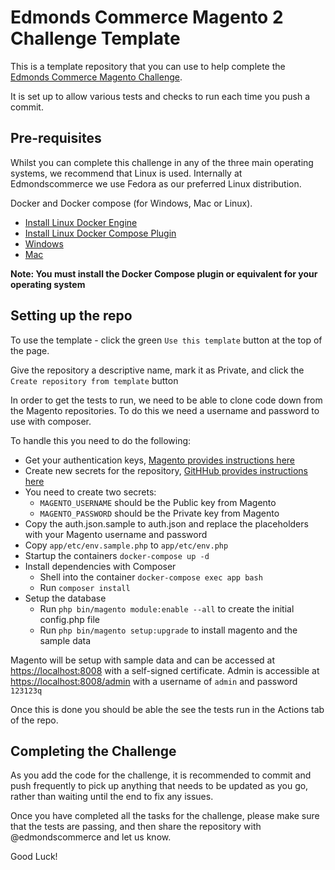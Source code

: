 # Edmonds Commerce Magento 2 Challenge Template

This is a template repository that you can use to help complete the [Edmonds Commerce Magento
Challenge](https://www.edmondscommerce.co.uk/handbook/Platforms/Magento-2/Challenge/Magento-2-Challenge/).

It is set up to allow various tests and checks to run each time you push a commit.

## Pre-requisites

Whilst you can complete this challenge in any of the three main operating systems, we recommend that Linux is used.
Internally at Edmondscommerce we use Fedora as our preferred Linux distribution.

Docker and Docker compose (for Windows, Mac or Linux).
* [Install Linux Docker Engine](https://docs.docker.com/engine/install/)
* [Install Linux Docker Compose Plugin](https://docs.docker.com/compose/install/linux/)
* [Windows](https://docs.docker.com/desktop/install/windows-install/)
* [Mac](https://docs.docker.com/desktop/install/mac-install/)

**Note: You must install the Docker Compose plugin or equivalent for your operating system**

## Setting up the repo

To use the template - click the green `Use this template` button at the top of the page.

Give the repository a descriptive name, mark it as Private, and click the `Create repository from template` button

In order to get the tests to run, we need to be able to clone code down from the Magento repositories. To do this we
need a username and password to use with composer.

To handle this you need to do the following:

* Get your authentication keys, [Magento provides instructions
  here](https://devdocs.magento.com/guides/v2.4/install-gde/prereq/connect-auth.html)
* Create new secrets for the repository, [GitHHub provides instructions
  here](https://docs.github.com/en/actions/security-guides/encrypted-secrets#creating-encrypted-secrets-for-a-repository)
* You need to create two secrets:
    - `MAGENTO_USERNAME` should be the Public key from Magento
    - `MAGENTO_PASSWORD` should be the Private key from Magento
* Copy the auth.json.sample to auth.json and replace the placeholders with your Magento username and password
* Copy `app/etc/env.sample.php` to `app/etc/env.php`
* Startup the containers `docker-compose up -d`
* Install dependencies with Composer
    - Shell into the container `docker-compose exec app bash`
    - Run `composer install`
* Setup the database
    - Run `php bin/magento module:enable --all` to create the initial config.php file
    - Run `php bin/magento setup:upgrade` to install magento and the sample data

Magento will be setup with sample data and can be accessed at [https://localhost:8008]() with a self-signed certificate.
Admin is accessible at [https://localhost:8008/admin]() with a username of `admin` and password `123123q`

Once this is done you should be able the see the tests run in the Actions tab of the repo.

## Completing the Challenge

As you add the code for the challenge, it is recommended to commit and push frequently to pick up anything that needs to
be updated as you go, rather than waiting until the end to fix any issues.

Once you have completed all the tasks for the challenge, please make sure that the tests are passing, and then share the
repository with @edmondscommerce and let us know.

Good Luck!
